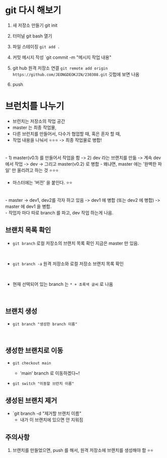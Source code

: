 # git 다시 해보기 

1. 새 저장소 만들기 
    git init

2. 터미널 git bash 열기 

3. 파일 스테이징 
`git add .`

4. 커밋 메시지 작성
`git commit -m "메시지 작업 내용"

5. git hub 원격 저장소 연결 
`git remote add origin https://github.com/JEONGDEOKJIN/230308.git`
깃헙에 보면 나옴 

6. push 


# 브런치를 나누기 
- 브런치는 저장소의 작업 공간 
- master 는 최종 작업물, 
- 다른 브런치를 만들어서, 다수가 협업할 때, 혹은 혼자 할 때, 
- 작업 내용을 나눠서 ⭐⭐⭐ -> 최종 작업물로 병합! 
<br>
- 1) master(v0.1) 를 만들어서 작업을 함 -> 2) dev 라는 브랜치를 만듦 -> 계속 dev 에서 작업 -> dev -> 그리고 master(v0.2) 로 병합 
- 왜냐면, master 에는 '완벽한 파일' 만 올리려고 하는 것 ⭐⭐⭐ 

- 마스터에는 '버전' 을 붙인다. ⭐⭐
<br>
- master -> dev1, dev2를 각자 하고 있음 -> dev1 에 병합 (또는 dev2 에 병합) -> master 에 dev1 을 병합. 
<br>
- 작업자 마다 따로 branch 를 파고, dev 작업 하는게 나음. 

<br>

## 브랜치 목록 확인 
- `git branch` 
로컬 저장소의 브랜치 목록 확인
지금은 master 만 있음. 

<br>

- `git branch -a`
원격 저장소와 로컬 저장소 브랜치 목록 확인 

<br>

- 현재 선택되어 있는 branch 는 `* + 초록색 글씨` 로 나옴 

<br>

## 브랜치 생성
- `git branch "생성한 branch 이름"`

<br>

## 생성한 브랜치로 이동 
- `git checkout main`
    - 'main' branch 로 이동하겠다~! 

- `git switch "이동할 브런치 이름"`

## 생성된 브랜치 제거 
- `git branch -d "제거할 브랜치 이름" 
    - 내가 이 브랜치에 있으면 안 지워짐


## 주의사항 
1. 브랜치를 만들었으면, push 를 해서, 원격 저장소에 브랜치를 생성해야 함 ⭐⭐ 

